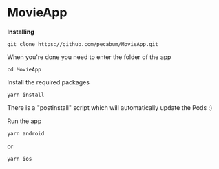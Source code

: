 # MovieApp
****Installing****

```
git clone https://github.com/pecabum/MovieApp.git
```

When you're done you need to enter the folder of the app
```
cd MovieApp
```

Install the required packages
```
yarn install
```
There is a "postinstall" script which will automatically update the Pods :) 

Run the app 
```
yarn android
```
or 
```
yarn ios
```
